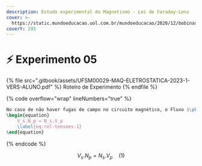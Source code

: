 ```yaml
---
description: Estudo experimental do Magnetismo - Lei de Faraday-Lenz
cover: >-
  https://static.mundoeducacao.uol.com.br/mundoeducacao/2020/12/bobinas-lei-de-lenz.jpg
coverY: 295
---
```


# ⚡ Experimento 05

{% file src=".gitbook/assets/UFSM00029-MAQ-ELETROSTATICA-2023-1-VERS-ALUNO.pdf" %}
Roteiro de Experimento
{% endfile %}

{% code overflow="wrap" lineNumbers="true" %}
```latex
No caso de não haver fugas de campo no circuito magnético, o Fluxo $\phi_B$ produzido pelo enrolamento primário é o mesmo sentido pelo secundário. Neste caso a relação entre as tensões no primário ($V_p$) e secundário ($V_s$) será dada pela seguinte equação \ref{eq:rel-tensoes-1} :
\begin{equation}
    V_s.N_p = N_s.V_p
    \label{eq:rel-tensoes-1}
\end{equation}
```
{% endcode %}

$$
V_s.N_p = N_s.V_p \quad (1)
$$

